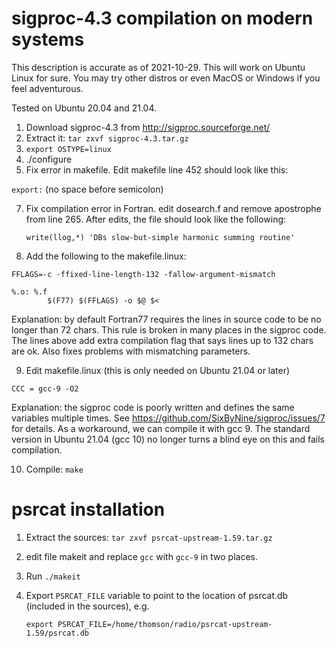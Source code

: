 # sigproc-4.3 compilation on modern systems

This description is accurate as of 2021-10-29. This will work on Ubuntu Linux for sure. You may try other distros or even MacOS or Windows if you feel adventurous.
 
Tested on Ubuntu 20.04 and 21.04.

1. Download sigproc-4.3 from http://sigproc.sourceforge.net/
2. Extract it: `tar zxvf sigproc-4.3.tar.gz`
4. `export OSTYPE=linux`
5. ./configure
6. Fix error in makefile. Edit makefile line 452 should look like this:

```export:``` (no space before semicolon)

7. Fix compilation error in Fortran. edit dosearch.f and remove apostrophe from line 265. After edits, the file should look like the following:

   ```write(llog,*) 'DBs slow-but-simple harmonic summing routine'```
   
8. Add the following to the makefile.linux:

```
FFLAGS=-c -ffixed-line-length-132 -fallow-argument-mismatch

%.o: %.f
		$(F77) $(FFLAGS) -o $@ $<
```

Explanation: by default Fortran77 requires the lines in source code to be no longer than 72 chars. This rule is broken in many places in the sigproc code.
The lines above add extra compilation flag that says lines up to 132 chars are ok. Also fixes problems with mismatching parameters.

9. Edit makefile.linux (this is only needed on Ubuntu 21.04 or later)

```CCC = gcc-9 -O2```

Explanation: the sigproc code is poorly written and defines the same variables multiple times. See https://github.com/SixByNine/sigproc/issues/7 for details. As a workaround, we can compile it with gcc 9. The standard version in Ubuntu 21.04 (gcc 10) no longer turns a blind eye on this and fails compilation.

10. Compile: `make`

# psrcat installation

1. Extract the sources: `tar zxvf psrcat-upstream-1.59.tar.gz`

2. edit file makeit and replace `gcc` with `gcc-9` in two places.

3. Run `./makeit`

4. Export `PSRCAT_FILE` variable to point to the location of psrcat.db (included in the sources), e.g.

    ```export PSRCAT_FILE=/home/thomson/radio/psrcat-upstream-1.59/psrcat.db```
